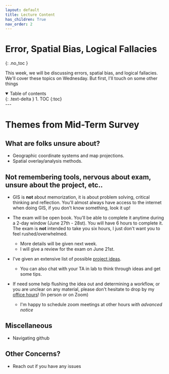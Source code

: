```yaml
---
layout: default
title: Lecture Content
has_children: True
nav_order: 2
---
```


# Error, Spatial Bias, Logical Fallacies
{: .no_toc }

This week, we will be discussing errors, spatial bias, and logical fallacies.  We'll cover these topics on Wednesday.  But first, I'll touch on some other things


<details open markdown="block">
  <summary>
    Table of contents
  </summary>
  {: .text-delta }
1. TOC
{:toc}
</details>
---

# Themes from Mid-Term Survey

## What are folks unsure about?

* Geographic coordinate systems and map projections.
* Spatial overlay/analysis methods.

## Not remembering tools, nervous about exam, unsure about the project, etc..

* GIS is **not** about memorization, it is about problem solving, critical thinking and reflection.  You'll almost always have access to the internet when doing GIS, if you don't know something, look it up!

* The exam will be open book.  You'll be able to complete it anytime during a 2-day window (June 27th - 28st).  You will have 6 hours to complete it.  The exam is **not** intended to take you six hours, I just don't want you to feel rushed/overwhelmed.
  * More details will be given next week.
  * I will give a review for the exam on June 21st.


* I've given an extensive list of possible [project ideas](https://june-skeeter.github.io/GEOS270_Syllabus_2022_S1/docs/Project_Ideas.html).
  * You can also chat with your TA in lab to think through ideas and get some tips.


* If need some help flushing the idea out and determining a workflow, or you are unclear on any material, please don't hesitate to drop by my [office hours](https://june-skeeter.github.io/GEOS270_Syllabus_2022_S1/#your-instructor)! (In person or on Zoom)
  * I'm happy to schedule zoom meetings at other hours *with advanced notice*

## Miscellaneous

* Navigating github

## Other Concerns?

- Reach out if you have any issues

<!-- # Flowcharts

The flowchart is an important requirement for you final project and there will be a flowchart question on the final exam.

* Flowcharts are a useful tool for quickly summarizing your workflow.  It is important to be able to share what you've done and explain methods so people can trust your results.
* They can also be useful for planning a workflow.  You can draw out possible options, think through scenarios, and maybe catch logical flaws **before** you start doing an analysis.

There are a number of ways to create flowcharts.  You can draw them by hand, an ArcGIS Pro model can serve as an (ugly) flowchart, you can use power point, or you can try [Diagrams.net](https://app.diagrams.net/).  This site allows you to make aesthetically pleasing flowcharts quickly and easily, the video bellow gives you a quick overview of how to use the too.

<iframe width="560" height="315" src="https://www.youtube.com/embed/jq5NxMpOSKI?start=135" title="YouTube video player" frameborder="0" allow="accelerometer; autoplay; clipboard-write; encrypted-media; gyroscope; picture-in-picture" allowfullscreen></iframe> -->

